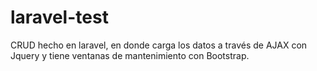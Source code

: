 # laravel-test
CRUD hecho en laravel, en donde carga los datos a través de AJAX con Jquery y tiene ventanas de mantenimiento con Bootstrap.
